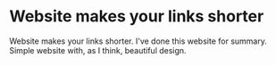 # Website makes your links shorter
Website makes your links shorter. I've done this website for summary. Simple website with, as I think, beautiful design.

